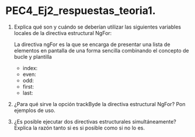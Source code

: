 # PEC4_Ej2_respuestas_teoria1. 

1. Explica qué son y cuándo se deberían utilizar las siguientes variables locales de la directiva estructural NgFor:

    La directiva ngFor es la que se encarga de presentar una lista de elementos en pantalla de una forma sencilla combinando el concepto de bucle y plantilla 

   - index: 
   - even: 
   - odd: 
   - first: 
   - last: 

2. ¿Para qué sirve la opción trackByde la directiva estructural NgFor? Pon ejemplos de uso.



3. ¿Es posible ejecutar dos directivas estructurales simultáneamente? Explica la razón tanto si es si posible como si no lo es. 

